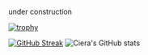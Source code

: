 under construction 


[![trophy](https://github-profile-trophy.vercel.app/?username=cieragrace&theme=onedark)](https://github.com/cieragrace/github-profile-trophy)

[![GitHub Streak](http://github-readme-streak-stats.herokuapp.com?user=cieragrace&theme=tokyonight-duo)](https://git.io/streak-stats)
![Ciera's GitHub stats](https://github-readme-stats.vercel.app/api?username=anuraghazra&theme=tokyonight&show_icons=true)

<!--
**cieragrace/cieragrace** is a ✨ _special_ ✨ repository because its `README.md` (this file) appears on your GitHub profile.



Here are some ideas to get you started:

- 🔭 I’m currently working on ...
- 🌱 I’m currently learning ...
- 👯 I’m looking to collaborate on ...
- 🤔 I’m looking for help with ...
- 💬 Ask me about ...
- 📫 How to reach me: ...
- 😄 Pronouns: ...
- ⚡ Fun fact: ...
-->
